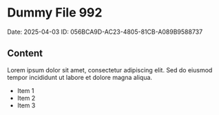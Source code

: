 # Dummy File 992

Date: 2025-04-03
ID: 056BCA9D-AC23-4805-81CB-A089B9588737

## Content

Lorem ipsum dolor sit amet, consectetur adipiscing elit.
Sed do eiusmod tempor incididunt ut labore et dolore magna aliqua.

* Item 1
* Item 2
* Item 3
